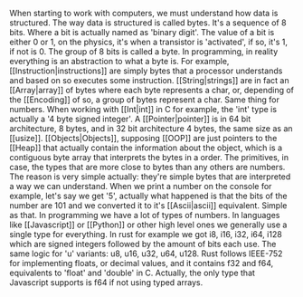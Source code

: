 When starting to work with computers, we must understand how data is structured.
The way data is structured is called bytes. It's a sequence of 8 bits. Where a bit is actually named as 'binary digit'. The value of a bit is either 0 or 1, on the physics, it's when a transistor is 'activated', if so, it's 1, if not is 0. The group of 8 bits is called a byte.
In programming, in reality everything is an abstraction to what a byte is. For example, [[Instruction|instructions]] are simply bytes that a processor understands and based on so executes some instruction. [[String|strings]] are in fact an [[Array|array]] of bytes where each byte represents a char, or, depending of the [[Encoding]] of so, a group of bytes represent a char. Same thing for numbers. When working with [[Int|int]] in C for example, the 'int' type is actually a '4 byte signed integer'.
A [[Pointer|pointer]] is in 64 bit architecture, 8 bytes, and in 32 bit architecture 4 bytes, the same size as an [[usize]]. [[Objects|Objects]], supposing [[OOP]] are just pointers to the [[Heap]] that actually contain the information about the object, which is a contiguous byte array that interprets the bytes in a order.
The primitives, in case, the types that are more close to bytes than any others are numbers. The reason is very simple actually: they're simple bytes that are interpreted a way we can understand.
When we print a number on the console for example, let's say we get '5', actually what happened is that the bits of the number are 101 and we converted it to it's [[Ascii|ascii]] equivalent. Simple as that.
In programming we have a lot of types of numbers. In languages like [[Javascript]] or [[Python]] or other high level ones we generally use a single type for everything. In rust for example we got i8, i16, i32, i64, i128 which are signed integers followed by the amount of bits each use. The same logic for 'u' variants: u8, u16, u32, u64, u128. Rust follows IEEE-752 for implementing floats, or decimal values, and it contains f32 and f64, equivalents to 'float' and 'double' in C. Actually, the only type that Javascript supports is f64 if not using typed arrays.